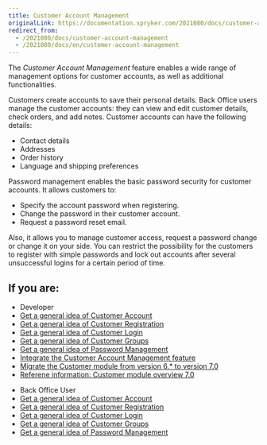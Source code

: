 ```yaml
---
title: Customer Account Management
originalLink: https://documentation.spryker.com/2021080/docs/customer-account-management
redirect_from:
  - /2021080/docs/customer-account-management
  - /2021080/docs/en/customer-account-management
---
```


The *Customer Account Management* feature enables a wide range of management options for customer accounts, as well as additional functionalities. 

Customers create accounts to save their personal details. Back Office users manage the customer accounts: they can view and edit customer details, check orders, and add notes.  Customer accounts can have the following details:

* Contact details
* Addresses
* Order history
* Language and shipping preferences

Password management enables the basic password security for customer accounts. It allows customers to:

* Specify the account password when registering. 
* Change the password in their customer account.
* Request a password reset email.

Also, it allows you to manage customer access, request a password change or change it on your side. You can restrict the possibility for the customers to register with simple passwords and lock out accounts after several unsuccessful logins for a certain period of time. 

## If you are:

<div class="mr-container">
    <div class="mr-list-container">
        <!-- col1 -->
        <div class="mr-col">
            <ul class="mr-list mr-list-green">
                <li class="mr-title">Developer</li>
                <li><a href="https://documentation.spryker.com/docs/customer-account-overview" class="mr-link">Get a general idea of Customer Account</a></li>
                <li><a href="https://documentation.spryker.com/docs/customer-registration-overview" class="mr-link">Get a general idea of Customer Registration</a></li>
                <li><a href="https://documentation.spryker.com/docs/customer-login-overview" class="mr-link">Get a general idea of Customer Login</a></li>
                <li><a href="https://documentation.spryker.com/docs/customer-groups-overview" class="mr-link">Get a general idea of Customer Groups</a></li>
                <li><a href="https://documentation.spryker.com/docs/password-management-overview" class="mr-link">Get a general idea of Password Management</a></li>
                <li><a href="https://documentation.spryker.com/docs/customer-account-management-feature-integration" class="mr-link">Integrate the Customer Account Management feature</a></li>
                 <li><a href="https://documentation.spryker.com/docs/mg-customer#upgrading-from-version-6---to-version-7-0" class="mr-link">Migrate the Customer module from version 6.* to version 7.0</a></li>
                 <li><a href="https://documentation.spryker.com/docs/reference-information-customer-module-overview" class="mr-link">Referene information: Customer module overview 7.0</a></li>
            </ul>
        </div>
        <!-- col2 -->
        <div class="mr-col">
            <ul class="mr-list mr-list-blue">
                <li class="mr-title"> Back Office User</li>
                <li><a href="https://documentation.spryker.com/docs/customer-account-overview" class="mr-link">Get a general idea of Customer Account</a></li>
                 <li><a href="https://documentation.spryker.com/docs/customer-registration-overview" class="mr-link">Get a general idea of Customer Registration</a></li>
                <li><a href="https://documentation.spryker.com/docs/customer-login-overview" class="mr-link">Get a general idea of Customer Login</a></li>
                <li><a href="https://documentation.spryker.com/docs/customer-groups-overview" class="mr-link">Get a general idea of Customer Groups</a></li>
                <li><a href="https://documentation.spryker.com/docs/password-management-overview" class="mr-link">Get a general idea of Password Management</a></li>
            </ul>
        </div>
        </div>
</div>
